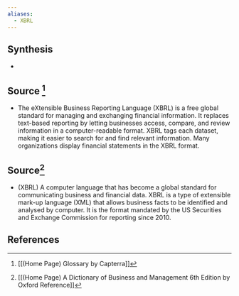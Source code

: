 ```yaml
---
aliases:
  - XBRL
---
```

## Synthesis
- 
## Source [^1]
- The eXtensible Business Reporting Language (XBRL) is a free global standard for managing and exchanging financial information. It replaces text-based reporting by letting businesses access, compare, and review information in a computer-readable format. XBRL tags each dataset, making it easier to search for and find relevant information. Many organizations display financial statements in the XBRL format.
## Source[^2]
- (XBRL) A computer language that has become a global standard for communicating business and financial data. XBRL is a type of extensible mark-up language (XML) that allows business facts to be identified and analysed by computer. It is the format mandated by the US Securities and Exchange Commission for reporting since 2010.
## References

[^1]: [[(Home Page) Glossary by Capterra]]
[^2]: [[(Home Page) A Dictionary of Business and Management 6th Edition by Oxford Reference]]